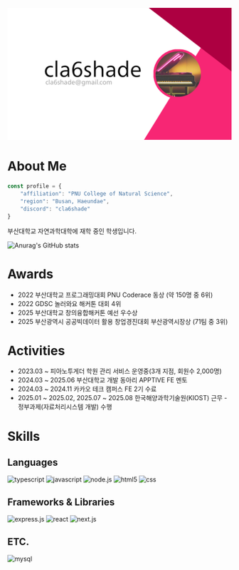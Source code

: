 ![banner](banner.png)
# About Me


```javascript
const profile = {
    "affiliation": "PNU College of Natural Science",
    "region": "Busan, Haeundae",
    "discord": "cla6shade"
}
```
부산대학교 자연과학대학에 재학 중인 학생입니다. 

![Anurag's GitHub stats](https://github-readme-stats.vercel.app/api?username=cla6shade&count_private=true&theme=monokai)

# Awards
- 2022 부산대학교 프로그래밍대회 PNU Coderace 동상 (약 150명 중 6위)
- 2022 GDSC 놀러와요 해커톤 대회 4위
- 2025 부산대학교 창의융합해커톤 예선 우수상
- 2025 부산광역시 공공빅데이터 활용 창업경진대회 부산광역시장상 (71팀 중 3위)

# Activities
- 2023.03 ~ 피아노투게더 학원 관리 서비스 운영중(3개 지점, 회원수 2,000명)
- 2024.03 ~ 2025.06 부산대학교 개발 동아리 APPTIVE FE 멘토
- 2024.03 ~ 2024.11 카카오 테크 캠퍼스 FE 2기 수료
- 2025.01 ~ 2025.02, 2025.07 ~ 2025.08 한국해양과학기술원(KIOST) 근무 - 정부과제(자료처리시스템 개발) 수행


# Skills
## Languages
![typescript](https://img.shields.io/badge/TypeScript-3178C6?style=for-the-badge&logo=typescript&logoColor=black)
![javascript](https://img.shields.io/badge/JavaScript-F7DF1E?style=for-the-badge&logo=javascript&logoColor=black)
![node.js](https://img.shields.io/badge/Node.js-43853D?style=for-the-badge&logo=node.js&logoColor=white)
![html5](https://img.shields.io/badge/HTML5-E34F26?style=for-the-badge&logo=html5&logoColor=white)
![css](https://img.shields.io/badge/CSS3-1572B6?style=for-the-badge&logo=css3&logoColor=white)

## Frameworks & Libraries
![express.js](https://img.shields.io/badge/Express.js-404D59?style=for-the-badge)
![react](https://img.shields.io/badge/React-20232A?style=for-the-badge&logo=react&logoColor=61DAFB)
![next.js](https://img.shields.io/badge/next.js-000000?style=for-the-badge&logo=nextdotjs&logoColor=white)

## ETC.
![mysql](https://img.shields.io/badge/MySQL-005C84?style=for-the-badge&logo=mysql&logoColor=white)

